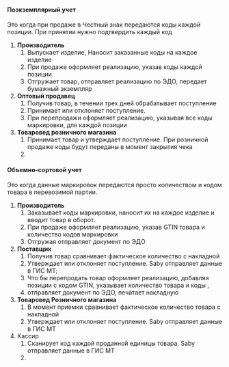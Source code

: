 #### Поэкземплярный учет
Это когда при продаже в Честный знак передаются коды каждой позиции. При принятии нужно подтвердить каждый код
1. **Производитель**
	1. Выпускает изделие, Наносит заказанные коды на каждое изделие
	2. При продаже оформляет реализацию, указав коды каждой позиции
	3. Отгружает товар, отправляет реализацию по ЭДО, передает бумажный экземпляр
2. **Оптовый продавец**
	1. Получив товар, в течении трех дней обрабатывает поступление
	2. Принимает или отклоняет поступление. 
	3. При перепродажи оформляет реализацию, указывая все коды маркировки, для каждой позиции
3. **Товаровед розничного магазина**
	1. Принимает товар и утверждает поступление. При розничной продаже коды будут переданы в момент закрытия чека
	2. 


#### Объемно-сортовой учет
Это когда данные маркировок передаются просто количеством и кодом товара в перевозимой партии.
1. **Производитель** 
	1. Заказывает коды маркировки, наносит их на каждое изделие и вводит товар в оборот. 
	2. При продаже оформляет реализацию, указав GTIN товара и количество кодов маркировки
	3. Отгружая отправляет документ по ЭДО
2. **Поставщик**
	1. Получив товар сравнивает  фактическое количество с накладной
	2. Утверждает или отклоняет поступление. Saby отправляет данные в ГИС МТ;
	3. Что бы перепродать товар оформляет реализацию, добавляя позиции с кодом GTIN, указывает количество товара и коды , 
	4. отправляет документ по ЭДО, печатает накладную
3. **Товаровед Розничного магазина**
	1. В момент приемки сравнивает фактическое количество товара с накладной
	2. Утверждает или отклоняет поступление. Saby отправляет данные в ГИС МТ
4. Кассир
	1. Сканирует код каждой проданной единицы товара. Saby отправляет данные в ГИС МТ
	2. 
